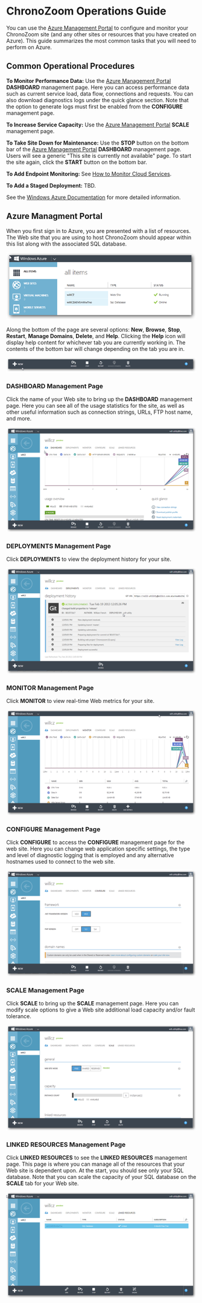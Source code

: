 # ChronoZoom Operations Guide #
You can use the [Azure Management Portal](https://manage.windowsazure.com/) to configure and monitor your ChronoZoom site (and any other sites or resources that you have created on Azure). This guide summarizes the most common tasks that you will need to perform on Azure.

## Common Operational Procedures ##

**To Monitor Performance Data:** Use the [Azure Management Portal](https://manage.windowsazure.com/) **DASHBOARD** management page. Here you can access performance data such as current service load, data flow, connections and requests. You can also download diagnostics logs under the quick glance section. Note that the option to generate logs must first be enabled from the **CONFIGURE** management page.

**To Increase Service Capacity:** Use the [Azure Management Portal](https://manage.windowsazure.com/) **SCALE** management page. 

**To Take Site Down for Maintenance:** Use the **STOP** button on the bottom bar of the [Azure Management Portal](https://manage.windowsazure.com/) **DASHBOARD** management page. Users will see a generic "This site is currently not available" page. To start the site again, click the **START** button on the bottom bar.

**To Add Endpoint Monitoring:** See [How to Monitor Cloud Services](http://www.windowsazure.com/en-us/manage/services/cloud-services/how-to-monitor-a-cloud-service/#endpointstatus).

**To Add a Staged Deployment:** TBD.



See the [Windows Azure Documentation](http://www.windowsazure.com/en-us/documentation/) for more detailed information.

## Azure Managment Portal ##

When you first sign in to Azure, you are presented with a list of resources. The Web site that you are using to host ChronoZoom should appear within this list along with the associated SQL database.

![Azure Management Console: all items](images/ops_guide-1.png)

Along the bottom of the page are several options: **New**, **Browse**, **Stop**, **Restart**, **Manage Domains**, **Delete**, and **Help**. Clicking the **Help** icon will display help content for whichever tab you are currently working in. The contents of the bottom bar will change depending on the tab you are in.

![Bottom bar](images/ops_guide-0.png)

### DASHBOARD Management Page ###
Click the name of your Web site to bring up the **DASHBOARD** management page. Here you can see all of the usage statistics for the site, as well as other useful information such as connection strings, URLs, FTP host name, and more.

![Web Site Dashboard](images/ops_guide-2.png)

### DEPLOYMENTS Management Page ###
Click **DEPLOYMENTS** to view the deployment history for your site.

![Deployment History](images/ops_guide-3.png)

### MONITOR Management Page ###
Click **MONITOR** to view real-time Web metrics for your site.

![Monitor](images/ops_guide-4.png)

### CONFIGURE Management Page ###
Click **CONFIGURE** to access the **CONFIGURE** management page for the web site. Here you can change web application specific settings, the type and level of diagnostic logging that is employed and any alternative hostnames used to connect to the web site.

![Configure](images/ops_guide-5.png)

### SCALE Management Page ###
Click **SCALE** to bring up the **SCALE** management page. Here you can modify scale options to give a Web site additional load capacity and/or fault tolerance.

![Scale](images/ops_guide-7.png)

### LINKED RESOURCES Management Page ###
Click **LINKED RESOURCES** to see the **LINKED RESOURCES** management page. This page is where you can manage all of the resources that your Web site is dependent upon. At the start, you should see only your SQL database. Note that you can scale the capacity of your SQL database on the **SCALE** tab for your Web site.

![Linked Resources](images/ops_guide-6.png)